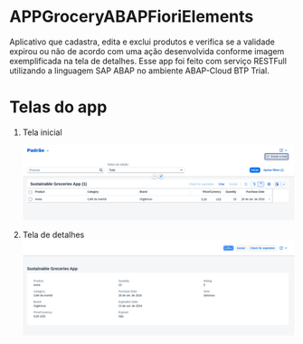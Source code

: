 # APPGroceryABAPFioriElements
Aplicativo que cadastra, edita e exclui produtos e verifica se a validade expirou ou não de acordo com uma ação desenvolvida conforme imagem exemplificada na tela de detalhes.
Esse app foi feito com serviço RESTFull utilizando a linguagem SAP ABAP no ambiente ABAP-Cloud BTP Trial.

# Telas do app

1. Tela inicial

    ![Início](img/telaInicial.png)

2. Tela de detalhes
    ![Detalhes  odata v2](img/detalhesProduto.png)
